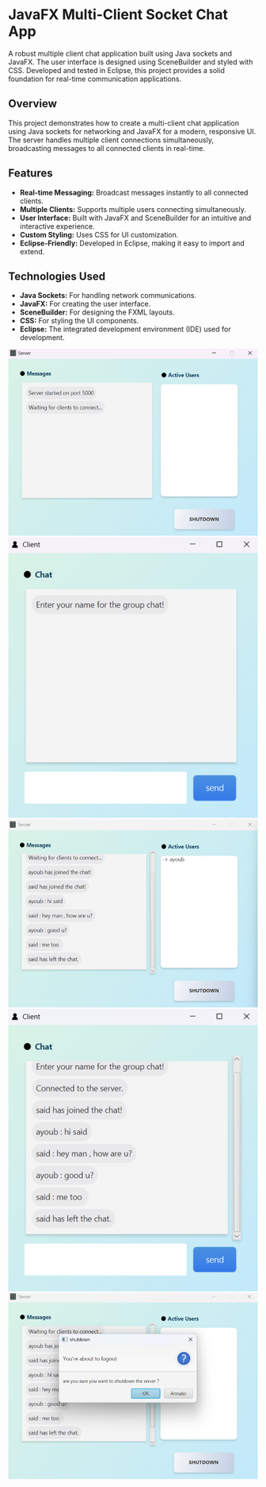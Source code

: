 # JavaFX Multi-Client Socket Chat App

A robust multiple client chat application built using Java sockets and JavaFX. The user interface is designed using SceneBuilder and styled with CSS. Developed and tested in Eclipse, this project provides a solid foundation for real-time communication applications.

## Overview

This project demonstrates how to create a multi-client chat application using Java sockets for networking and JavaFX for a modern, responsive UI. The server handles multiple client connections simultaneously, broadcasting messages to all connected clients in real-time.

## Features

- **Real-time Messaging:** Broadcast messages instantly to all connected clients.
- **Multiple Clients:** Supports multiple users connecting simultaneously.
- **User Interface:** Built with JavaFX and SceneBuilder for an intuitive and interactive experience.
- **Custom Styling:** Uses CSS for UI customization.
- **Eclipse-Friendly:** Developed in Eclipse, making it easy to import and extend.

## Technologies Used

- **Java Sockets:** For handling network communications.
- **JavaFX:** For creating the user interface.
- **SceneBuilder:** For designing the FXML layouts.
- **CSS:** For styling the UI components.
- **Eclipse:** The integrated development environment (IDE) used for development.


![signup form](./images/server.png)
![signup form](./images/client.png)
![signup form](./images/server_chat.png)
![signup form](./images/client_chat.png)
![signup form](./images/shutdown_server.png)

